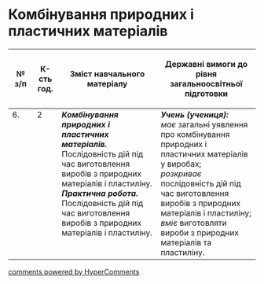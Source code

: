 <div id="hypercomments_widget" class="js-hypercomments-widget invisible"></div>

# Комбінування природних і пластичних матеріалів

<table>
<thead>
  <tr>
    <th width="10%" align="center"><p>№ з/п</p></td>
    <th width="10%" align="center"><p>К-сть год.</p></td>
    <th width="40%" align="center"><p>Зміст навчального матеріалу</p></td>
    <th width="60%" align="center"><p>Державні вимоги до рівня загальноосвітньої підготовки</p></td>
  </tr>
</thead>
<tbody>
  <tr>
    <td width="10%" style="vertical-align:top !important;">
6.</td>
    <td width="10%" style="vertical-align:top !important;">
2</td>
    <td width="40%" style="vertical-align:top !important;">
<b><i>Комбінування природних і пластичних матеріалів.</i></b> Послідовність дій під час виготовлення виробів з природних матеріалів і пластиліну.  <br>
<b><i>Практична робота.</i></b> <br>
Послідовність дій під час виготовлення виробів з природних матеріалів і пластиліну. <br>
</td>
    <td width="60%" style="vertical-align:top !important;">
<i><b>Учень (учениця):</b></i><br>
<i>має</i> загальні уявлення про комбінування природних і пластичних матеріалів у виробах;<br>
<i>розкриває</i> послідовність дій під час виготовлення виробів з природних матеріалів і пластиліну;<br>
<i>вміє</i> виготовляти вироби з природних матеріалів та пластиліну.<br></td>
  </tr>
</tbody>
</table>

<div class="js-hypercomments-container">
<a href="http://hypercomments.com" class="hc-link" title="comments widget">comments powered by HyperComments</a>
</div>
